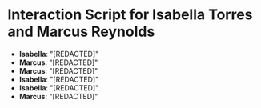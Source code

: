 # Interaction Script for Isabella Torres and Marcus Reynolds

- **Isabella**: "[REDACTED]"
- **Marcus**: "[REDACTED]"
- **Marcus**: "[REDACTED]"
- **Isabella**: "[REDACTED]"
- **Isabella**: "[REDACTED]"
- **Marcus**: "[REDACTED]"
